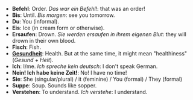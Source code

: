 - **Befehl**: Order. *Das war ein Befehl!*: that was an order!
- **Bis**: Until. *Bis morgen*: see you tomorrow.
- **Du**: You (informal).
- **Eis**: Ice (in cream form or otherwise).
- **Ersaufen**: Drown. *Sie werden ersaufen in ihrem eigenen Blut*: they will drown in their own blood.
- **Fisch**: Fish.
- [**Gesundheit**](https://en.wikipedia.org/wiki/Gesundheit): Health. But at the same time, it might mean
 "healthiness" (*Gesund* + *Heit*).
- **Ich**: I/me. *Ich spreche kein deutsch*: I don't speak German.
- **Nein! Ich habe keine Zeit!**: No! I have no time!
- **Sie**: She (singular/plural) / it (feminine) / You (formal) / They (formal)
- **Suppe**: Soup. Sounds like sopper.
- **Verstehen**: To understand. *Ich verstehe*: I understand.
